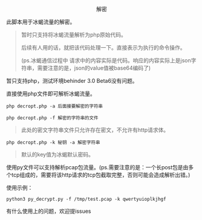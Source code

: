 <center>解密</center>



此脚本用于冰蝎流量的解密。

> 暂时只支持将冰蝎流量解析为php原始代码。
>
> 后续有人用的话，就把该代码处理一下。直接表示为执行的命令操作。
>
>  
>
> (ps.冰蝎通信过程中 请求中的内容实际是代码。响应的内容实际上是json字符串，需要注意的是，json的value值被base64编码了)
>
> 







暂只支持php，测试环境behinder 3.0 Beta6没有问题。



直接使用php文件即可解析冰蝎流量。

```
php decropt.php -a 后面接要解密的字符串
```



```
php decropt.php -f 解密的字符串的文件
```

> 此处的密文字符串文件只允许存在密文，不允许有http请求体。



```
php decropt.php -k 秘钥 -a 解密字符串
```

> 默认的key值为冰蝎默认密码。



使用py文件可以支持解析pcap包流量。(ps.需要注意的是：一个长post包是由多个tcp组成的，需要将该http请求的tcp包截取完整，否则可能会造成解析出错。)



使用示例：

```
python3 py_decrypt.py -f /tmp/test.pcap -k qwertyuioplkjhgf
```


有什么使用上的问题，欢迎提issues

